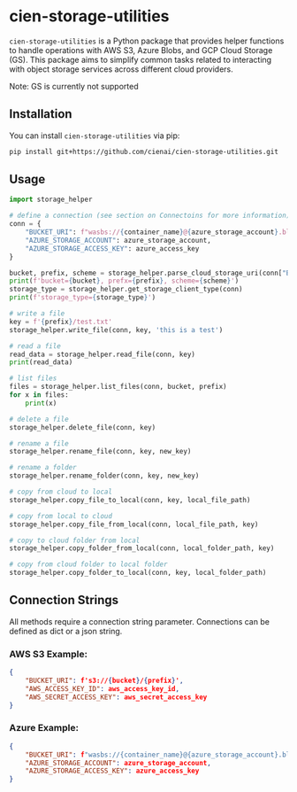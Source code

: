 # cien-storage-utilities

`cien-storage-utilities` is a Python package that provides helper functions to handle operations with AWS S3, Azure Blobs, and GCP Cloud Storage (GS). This package aims to simplify common tasks related to interacting with object storage services across different cloud providers.

Note: GS is currently not supported

## Installation

You can install `cien-storage-utilities` via pip:

```bash
pip install git+https://github.com/cienai/cien-storage-utilities.git
```

## Usage
```python
import storage_helper

# define a connection (see section on Connectoins for more information)
conn = {
    "BUCKET_URI": f"wasbs://{container_name}@{azure_storage_account}.blob.core.windows.net/{prefix}",
    "AZURE_STORAGE_ACCOUNT": azure_storage_account,
    "AZURE_STORAGE_ACCESS_KEY": azure_access_key
}

bucket, prefix, scheme = storage_helper.parse_cloud_storage_uri(conn["BUCKET_URI"])
print(f'bucket={bucket}, prefx={prefix}, scheme={scheme}')
storage_type = storage_helper.get_storage_client_type(conn)
print(f'storage_type={storage_type}')

# write a file
key = f'{prefix}/test.txt'
storage_helper.write_file(conn, key, 'this is a test')

# read a file
read_data = storage_helper.read_file(conn, key)
print(read_data)

# list files
files = storage_helper.list_files(conn, bucket, prefix)
for x in files:
    print(x)

# delete a file
storage_helper.delete_file(conn, key)

# rename a file
storage_helper.rename_file(conn, key, new_key)

# rename a folder
storage_helper.rename_folder(conn, key, new_key)

# copy from cloud to local
storage_helper.copy_file_to_local(conn, key, local_file_path)

# copy from local to cloud
storage_helper.copy_file_from_local(conn, local_file_path, key)

# copy to cloud folder from local
storage_helper.copy_folder_from_local(conn, local_folder_path, key)

# copy from cloud folder to local folder
storage_helper.copy_folder_to_local(conn, key, local_folder_path)

```
## Connection Strings
All methods require a connection string parameter.  Connections can be defined as dict or a json string.

### AWS S3 Example:
```json
{
    "BUCKET_URI": f's3://{bucket}/{prefix}',
    "AWS_ACCESS_KEY_ID": aws_access_key_id,
    "AWS_SECRET_ACCESS_KEY": aws_secret_access_key
}
```

### Azure Example:
```json
{
    "BUCKET_URI": f"wasbs://{container_name}@{azure_storage_account}.blob.core.windows.net/{prefix}",
    "AZURE_STORAGE_ACCOUNT": azure_storage_account,
    "AZURE_STORAGE_ACCESS_KEY": azure_access_key
}
```